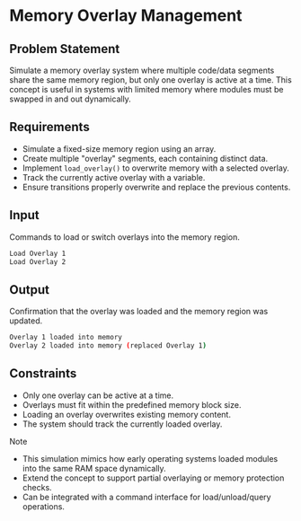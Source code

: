 # Memory Overlay Management

## Problem Statement

Simulate a memory overlay system where multiple code/data segments share the same memory region, but only one overlay is active at a time. This concept is useful in systems with limited memory where modules must be swapped in and out dynamically.

## Requirements

- Simulate a fixed-size memory region using an array.
- Create multiple "overlay" segments, each containing distinct data.
- Implement `load_overlay()` to overwrite memory with a selected overlay.
- Track the currently active overlay with a variable.
- Ensure transitions properly overwrite and replace the previous contents.

## Input

Commands to load or switch overlays into the memory region.

```bash
Load Overlay 1
Load Overlay 2
```

## Output

Confirmation that the overlay was loaded and the memory region was updated.

```bash
Overlay 1 loaded into memory
Overlay 2 loaded into memory (replaced Overlay 1)
```

## Constraints

- Only one overlay can be active at a time.
- Overlays must fit within the predefined memory block size.
- Loading an overlay overwrites existing memory content.
- The system should track the currently loaded overlay.

> [!NOTE]
>
> - This simulation mimics how early operating systems loaded modules into the same RAM space dynamically.
> - Extend the concept to support partial overlaying or memory protection checks.
> - Can be integrated with a command interface for load/unload/query operations.
